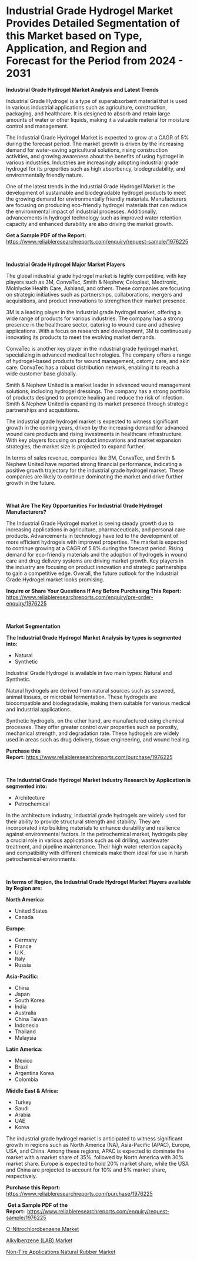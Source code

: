 <p><h1>Industrial Grade Hydrogel Market Provides Detailed Segmentation of this Market based on Type, Application, and Region and Forecast for the Period from 2024 - 2031</h1></p><p><strong>Industrial Grade Hydrogel Market Analysis and Latest Trends</strong></p>
<p><p>Industrial Grade Hydrogel is a type of superabsorbent material that is used in various industrial applications such as agriculture, construction, packaging, and healthcare. It is designed to absorb and retain large amounts of water or other liquids, making it a valuable material for moisture control and management.</p><p>The Industrial Grade Hydrogel Market is expected to grow at a CAGR of 5% during the forecast period. The market growth is driven by the increasing demand for water-saving agricultural solutions, rising construction activities, and growing awareness about the benefits of using hydrogel in various industries. Industries are increasingly adopting industrial grade hydrogel for its properties such as high absorbency, biodegradability, and environmentally friendly nature.</p><p>One of the latest trends in the Industrial Grade Hydrogel Market is the development of sustainable and biodegradable hydrogel products to meet the growing demand for environmentally friendly materials. Manufacturers are focusing on producing eco-friendly hydrogel materials that can reduce the environmental impact of industrial processes. Additionally, advancements in hydrogel technology such as improved water retention capacity and enhanced durability are also driving the market growth.</p></p>
<p><strong>Get a Sample PDF of the Report:&nbsp;</strong> <a href="https://www.reliableresearchreports.com/enquiry/request-sample/1976225">https://www.reliableresearchreports.com/enquiry/request-sample/1976225</a></p>
<p>&nbsp;</p>
<p><strong>Industrial Grade Hydrogel Major Market Players</strong></p>
<p><p>The global industrial grade hydrogel market is highly competitive, with key players such as 3M, ConvaTec, Smith & Nephew, Coloplast, Medtronic, Molnlycke Health Care, Ashland, and others. These companies are focusing on strategic initiatives such as partnerships, collaborations, mergers and acquisitions, and product innovations to strengthen their market presence.</p><p>3M is a leading player in the industrial grade hydrogel market, offering a wide range of products for various industries. The company has a strong presence in the healthcare sector, catering to wound care and adhesive applications. With a focus on research and development, 3M is continuously innovating its products to meet the evolving market demands.</p><p>ConvaTec is another key player in the industrial grade hydrogel market, specializing in advanced medical technologies. The company offers a range of hydrogel-based products for wound management, ostomy care, and skin care. ConvaTec has a robust distribution network, enabling it to reach a wide customer base globally.</p><p>Smith & Nephew United is a market leader in advanced wound management solutions, including hydrogel dressings. The company has a strong portfolio of products designed to promote healing and reduce the risk of infection. Smith & Nephew United is expanding its market presence through strategic partnerships and acquisitions.</p><p>The industrial grade hydrogel market is expected to witness significant growth in the coming years, driven by the increasing demand for advanced wound care products and rising investments in healthcare infrastructure. With key players focusing on product innovations and market expansion strategies, the market size is projected to expand further.</p><p>In terms of sales revenue, companies like 3M, ConvaTec, and Smith & Nephew United have reported strong financial performance, indicating a positive growth trajectory for the industrial grade hydrogel market. These companies are likely to continue dominating the market and drive further growth in the future.</p></p>
<p>&nbsp;</p>
<p><strong>What Are The Key Opportunities For Industrial Grade Hydrogel Manufacturers?</strong></p>
<p><p>The Industrial Grade Hydrogel market is seeing steady growth due to increasing applications in agriculture, pharmaceuticals, and personal care products. Advancements in technology have led to the development of more efficient hydrogels with improved properties. The market is expected to continue growing at a CAGR of 5.8% during the forecast period. Rising demand for eco-friendly materials and the adoption of hydrogels in wound care and drug delivery systems are driving market growth. Key players in the industry are focusing on product innovation and strategic partnerships to gain a competitive edge. Overall, the future outlook for the Industrial Grade Hydrogel market looks promising.</p></p>
<p><strong>Inquire or Share Your Questions If Any Before Purchasing This Report:</strong> <a href="https://www.reliableresearchreports.com/enquiry/pre-order-enquiry/1976225">https://www.reliableresearchreports.com/enquiry/pre-order-enquiry/1976225</a></p>
<p>&nbsp;</p>
<p><strong>Market Segmentation</strong></p>
<p><strong>The Industrial Grade Hydrogel Market Analysis by types is segmented into:</strong></p>
<p><ul><li>Natural</li><li>Synthetic</li></ul></p>
<p><p>Industrial Grade Hydrogel is available in two main types: Natural and Synthetic. </p><p>Natural hydrogels are derived from natural sources such as seaweed, animal tissues, or microbial fermentation. These hydrogels are biocompatible and biodegradable, making them suitable for various medical and industrial applications.</p><p>Synthetic hydrogels, on the other hand, are manufactured using chemical processes. They offer greater control over properties such as porosity, mechanical strength, and degradation rate. These hydrogels are widely used in areas such as drug delivery, tissue engineering, and wound healing.</p></p>
<p><strong>Purchase this Report:&nbsp;</strong><a href="https://www.reliableresearchreports.com/purchase/1976225">https://www.reliableresearchreports.com/purchase/1976225</a></p>
<p>&nbsp;</p>
<p><strong>The Industrial Grade Hydrogel Market Industry Research by Application is segmented into:</strong></p>
<p><ul><li>Architecture</li><li>Petrochemical</li></ul></p>
<p><p>In the architecture industry, industrial grade hydrogels are widely used for their ability to provide structural strength and stability. They are incorporated into building materials to enhance durability and resilience against environmental factors. In the petrochemical market, hydrogels play a crucial role in various applications such as oil drilling, wastewater treatment, and pipeline maintenance. Their high water retention capacity and compatibility with different chemicals make them ideal for use in harsh petrochemical environments.</p></p>
<p>&nbsp;</p>
<p><strong>In terms of Region, the Industrial Grade Hydrogel Market Players available by Region are:</strong></p>
<p>
    <p> <strong> North America: </strong>
        <ul>
            <li>United States</li>
            <li>Canada</li>
        </ul>
        </p> 
    <p> <strong> Europe: </strong>
        <ul>
            <li>Germany</li>
            <li>France</li>
            <li>U.K.</li>
            <li>Italy</li>
            <li>Russia</li>
        </ul>
        </p> 
    <p> <strong> Asia-Pacific: </strong>
        <ul>
            <li>China</li>
            <li>Japan</li>
            <li>South Korea</li>
            <li>India</li>
            <li>Australia</li>
            <li>China Taiwan</li>
            <li>Indonesia</li>
            <li>Thailand</li>
            <li>Malaysia</li>
        </ul>
        </p> 
    <p> <strong> Latin America: </strong>
        <ul>
            <li>Mexico</li>
            <li>Brazil</li>
            <li>Argentina Korea</li>
            <li>Colombia</li>
        </ul>
        </p> 
    <p> <strong> Middle East & Africa: </strong>
        <ul>
            <li>Turkey</li>
            <li>Saudi</li>
            <li>Arabia</li>
            <li>UAE</li>
            <li>Korea</li>
        </ul>
    </p>
    </p>
<p><p>The industrial grade hydrogel market is anticipated to witness significant growth in regions such as North America (NA), Asia-Pacific (APAC), Europe, USA, and China. Among these regions, APAC is expected to dominate the market with a market share of 35%, followed by North America with 30% market share. Europe is expected to hold 20% market share, while the USA and China are projected to account for 10% and 5% market share, respectively.</p></p>
<p><strong>Purchase this Report: </strong><a href="https://www.reliableresearchreports.com/purchase/1976225">https://www.reliableresearchreports.com/purchase/1976225</a></p>
<p>&nbsp;<strong>Get a Sample PDF of the Report:&nbsp;&nbsp;</strong><a href="https://www.reliableresearchreports.com/enquiry/request-sample/1976225">https://www.reliableresearchreports.com/enquiry/request-sample/1976225</a></p>
<p><strong></strong></p>
<p><p><a href="https://github.com/brentleyjimmiealvaradoz4l1rea/Market-Research-Report-List-1/blob/main/o-nitrochlorobenzene-market.md">O-Nitrochlorobenzene Market</a></p><p><a href="https://github.com/Angelnienowdseej3e45z3p8c/Market-Research-Report-List-1/blob/main/alkylbenzene-lab-market.md">Alkylbenzene (LAB) Market</a></p><p><a href="https://github.com/eeaveuhhh/Market-Research-Report-List-1/blob/main/non-tire-applications-natural-rubber-market.md">Non-Tire Applications Natural Rubber Market</a></p></p>